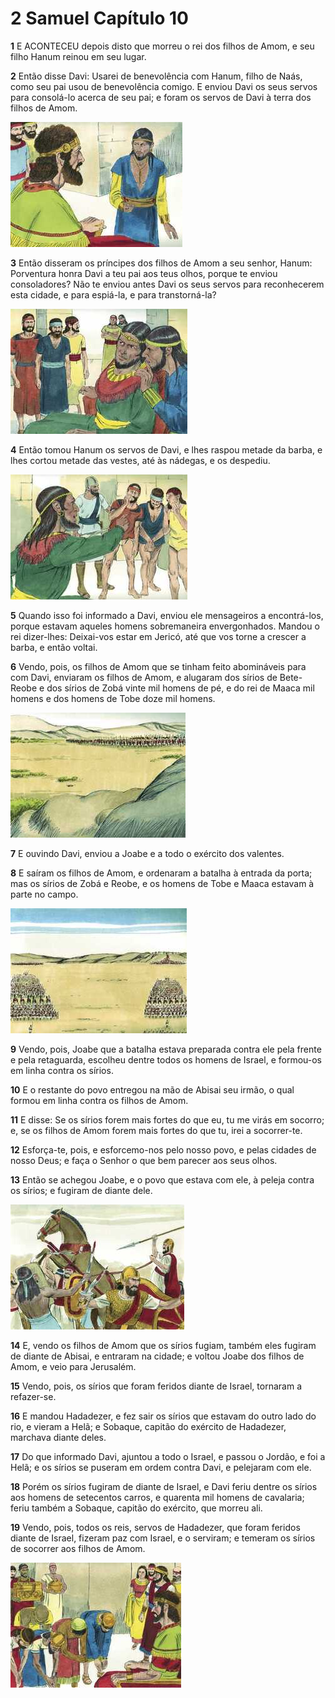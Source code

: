 # 2 Samuel Capítulo 10

**1** 	E ACONTECEU depois disto que morreu o rei dos filhos de Amom, e seu filho Hanum reinou em seu lugar.

**2** 	Então disse Davi: Usarei de benevolência com Hanum, filho de Naás, como seu pai usou de benevolência comigo. E enviou Davi os seus servos para consolá-lo acerca de seu pai; e foram os servos de Davi à terra dos filhos de Amom.

![](../Images/SweetPublishing/10-10-1.jpg) 

**3** 	Então disseram os príncipes dos filhos de Amom a seu senhor, Hanum: Porventura honra Davi a teu pai aos teus olhos, porque te enviou consoladores? Não te enviou antes Davi os seus servos para reconhecerem esta cidade, e para espiá-la, e para transtorná-la?

![](../Images/SweetPublishing/10-10-2.jpg) 

**4** 	Então tomou Hanum os servos de Davi, e lhes raspou metade da barba, e lhes cortou metade das vestes, até às nádegas, e os despediu.

![](../Images/SweetPublishing/10-10-3.jpg) 

**5** 	Quando isso foi informado a Davi, enviou ele mensageiros a encontrá-los, porque estavam aqueles homens sobremaneira envergonhados. Mandou o rei dizer-lhes: Deixai-vos estar em Jericó, até que vos torne a crescer a barba, e então voltai.

**6** 	Vendo, pois, os filhos de Amom que se tinham feito abomináveis para com Davi, enviaram os filhos de Amom, e alugaram dos sírios de Bete-Reobe e dos sírios de Zobá vinte mil homens de pé, e do rei de Maaca mil homens e dos homens de Tobe doze mil homens.

![](../Images/SweetPublishing/10-10-4.jpg) 

**7** 	E ouvindo Davi, enviou a Joabe e a todo o exército dos valentes.

**8** 	E saíram os filhos de Amom, e ordenaram a batalha à entrada da porta; mas os sírios de Zobá e Reobe, e os homens de Tobe e Maaca estavam à parte no campo.

![](../Images/SweetPublishing/10-10-5.jpg) 

**9** 	Vendo, pois, Joabe que a batalha estava preparada contra ele pela frente e pela retaguarda, escolheu dentre todos os homens de Israel, e formou-os em linha contra os sírios.

**10** 	E o restante do povo entregou na mão de Abisai seu irmão, o qual formou em linha contra os filhos de Amom.

**11** 	E disse: Se os sírios forem mais fortes do que eu, tu me virás em socorro; e, se os filhos de Amom forem mais fortes do que tu, irei a socorrer-te.

**12** 	Esforça-te, pois, e esforcemo-nos pelo nosso povo, e pelas cidades de nosso Deus; e faça o Senhor o que bem parecer aos seus olhos.

**13** 	Então se achegou Joabe, e o povo que estava com ele, à peleja contra os sírios; e fugiram de diante dele.

![](../Images/SweetPublishing/10-10-6.jpg) 

**14** 	E, vendo os filhos de Amom que os sírios fugiam, também eles fugiram de diante de Abisai, e entraram na cidade; e voltou Joabe dos filhos de Amom, e veio para Jerusalém.

**15** 	Vendo, pois, os sírios que foram feridos diante de Israel, tornaram a refazer-se.

**16** 	E mandou Hadadezer, e fez sair os sírios que estavam do outro lado do rio, e vieram a Helã; e Sobaque, capitão do exército de Hadadezer, marchava diante deles.

**17** 	Do que informado Davi, ajuntou a todo o Israel, e passou o Jordão, e foi a Helã; e os sírios se puseram em ordem contra Davi, e pelejaram com ele.

**18** 	Porém os sírios fugiram de diante de Israel, e Davi feriu dentre os sírios aos homens de setecentos carros, e quarenta mil homens de cavalaria; feriu também a Sobaque, capitão do exército, que morreu ali.

**19** 	Vendo, pois, todos os reis, servos de Hadadezer, que foram feridos diante de Israel, fizeram paz com Israel, e o serviram; e temeram os sírios de socorrer aos filhos de Amom.

![](../Images/SweetPublishing/10-10-7.jpg) 

